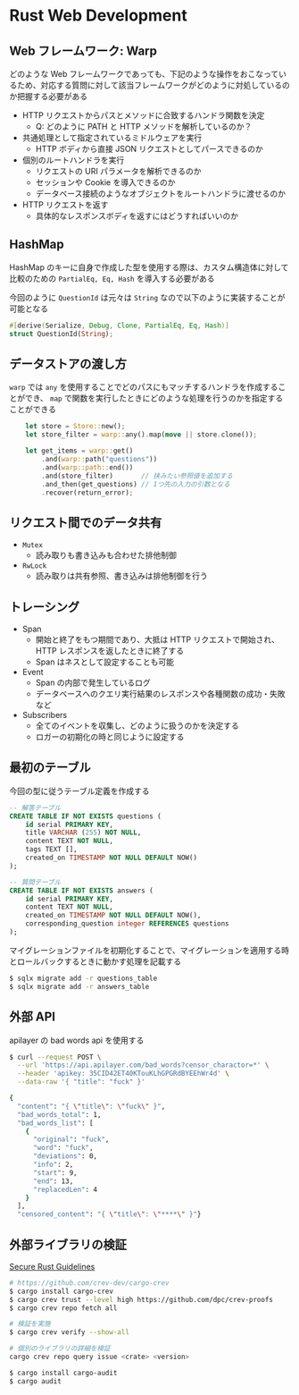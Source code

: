 # Rust Web Development

## Web フレームワーク: Warp

どのような Web フレームワークであっても、下記のような操作をおこなっているため、対応する質問に対して該当フレームワークがどのように対処しているのか把握する必要がある

- HTTP リクエストからパスとメソッドに合致するハンドラ関数を決定
  - Q: どのように PATH と HTTP メソッドを解析しているのか？
- 共通処理として指定されているミドルウェアを実行
  - HTTP ボディから直接 JSON リクエストとしてパースできるのか
- 個別のルートハンドラを実行
  - リクエストの URI パラメータを解析できるのか
  - セッションや Cookie を導入できるのか
  - データベース接続のようなオブジェクトをルートハンドラに渡せるのか
- HTTP リクエストを返す
  - 具体的なレスポンスボディを返すにはどうすればいいのか

## HashMap

HashMap のキーに自身で作成した型を使用する際は、カスタム構造体に対して比較のための `PartialEq, Eq, Hash` を導入する必要がある

今回のように `QuestionId` は元々は `String` なので以下のように実装することが可能となる

```rs
#[derive(Serialize, Debug, Clone, PartialEq, Eq, Hash)]
struct QuestionId(String);
```

## データストアの渡し方

`warp` では `any` を使用することでどのパスにもマッチするハンドラを作成することができ、 `map` で関数を実行したときにどのような処理を行うのかを指定することができる

```rust
    let store = Store::new();
    let store_filter = warp::any().map(move || store.clone());

    let get_items = warp::get()
        .and(warp::path("questions"))
        .and(warp::path::end())
        .and(store_filter)       // 挟みたい参照値を追加する
        .and_then(get_questions) // 1つ先の入力の引数となる
        .recover(return_error);
```

## リクエスト間でのデータ共有

- `Mutex`
  - 読み取りも書き込みも合わせた排他制御
- `RwLock`
  - 読み取りは共有参照、書き込みは排他制御を行う

## トレーシング

- Span
  - 開始と終了をもつ期間であり、大抵は HTTP リクエストで開始され、HTTP レスポンスを返したときに終了する
  - Span はネスとして設定することも可能
- Event
  - Span の内部で発生しているログ
  - データベースへのクエリ実行結果のレスポンスや各種関数の成功・失敗など
- Subscribers
  - 全てのイベントを収集し、どのように扱うのかを決定する
  - ロガーの初期化の時と同じように設定する

## 最初のテーブル

今回の型に従うテーブル定義を作成する

```sql
-- 解答テーブル
CREATE TABLE IF NOT EXISTS questions (
    id serial PRIMARY KEY,
    title VARCHAR (255) NOT NULL,
    content TEXT NOT NULL,
    tags TEXT [],
    created_on TIMESTAMP NOT NULL DEFAULT NOW()
);

-- 質問テーブル
CREATE TABLE IF NOT EXISTS answers (
    id serial PRIMARY KEY,
    content TEXT NOT NULL,
    created_on TIMESTAMP NOT NULL DEFAULT NOW(),
    corresponding_question integer REFERENCES questions
);
```

マイグレーションファイルを初期化することで、マイグレーションを適用する時とロールバックするときに動かす処理を記載する

```bash
$ sqlx migrate add -r questions_table
$ sqlx migrate add -r answers_table
```

## 外部 API

apilayer の bad words api を使用する

```bash
$ curl --request POST \
  --url 'https://api.apilayer.com/bad_words?censor_charactor=*' \
  --header 'apikey: 35CID42ET40KTouKLhGPGRdBYEEhWr4d' \
  --data-raw '{ "title": "fuck" }'

{
  "content": "{ \"title\": \"fuck\" }",
  "bad_words_total": 1,
  "bad_words_list": [
    {
      "original": "fuck",
      "word": "fuck",
      "deviations": 0,
      "info": 2,
      "start": 9,
      "end": 13,
      "replacedLen": 4
    }
  ],
  "censored_content": "{ \"title\": \"****\" }"}
```

## 外部ライブラリの検証

[Secure Rust Guidelines](https://anssi-fr.github.io/rust-guide/04_language.html)

```bash
# https://github.com/crev-dev/cargo-crev
$ cargo install cargo-crev
$ cargo crev trust --level high https://github.com/dpc/crev-proofs
$ cargo crev repo fetch all

# 検証を実施
$ cargo crev verify --show-all

# 個別のライブラリの詳細を検証
cargo crev repo query issue <crate> <version>
```

```bash
$ cargo install cargo-audit
$ cargo audit
```

